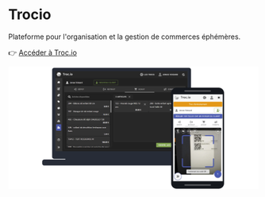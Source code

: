 # Trocio

Plateforme pour l'organisation et la gestion de commerces éphémères.

👉 [Accéder à Troc.io](https://troc.io)

![Screenshots de trocio](./src/assets/images/screenshots.png)
